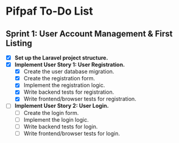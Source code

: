 # Pifpaf To-Do List

## Sprint 1: User Account Management & First Listing

*   [x] **Set up the Laravel project structure.**
*   [x] **Implement User Story 1: User Registration.**
    *   [x] Create the user database migration.
    *   [x] Create the registration form.
    *   [x] Implement the registration logic.
    *   [x] Write backend tests for registration.
    *   [x] Write frontend/browser tests for registration.
*   [ ] **Implement User Story 2: User Login.**
    *   [ ] Create the login form.
    *   [ ] Implement the login logic.
    *   [ ] Write backend tests for login.
    *   [ ] Write frontend/browser tests for login.
